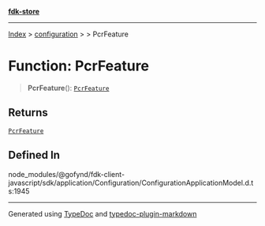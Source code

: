 [**fdk-store**](../../../README.md)
***

[Index](../../../API.md) > [configuration](../../README.md) > [<internal>](../README.md) > PcrFeature

# Function: PcrFeature

> **PcrFeature**(): [`PcrFeature`](../type-aliases/type-alias.PcrFeature.md)

## Returns

[`PcrFeature`](../type-aliases/type-alias.PcrFeature.md)

## Defined In

node\_modules/@gofynd/fdk-client-javascript/sdk/application/Configuration/ConfigurationApplicationModel.d.ts:1945

***
Generated using [TypeDoc](https://typedoc.org/) and [typedoc-plugin-markdown](https://www.npmjs.com/package/typedoc-plugin-markdown)
